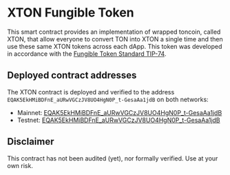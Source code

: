 # XTON Fungible Token
This smart contract provides an implementation of wrapped toncoin, called XTON, that allow everyone to convert TON into XTON a single time and then use these same XTON tokens across each dApp.
This token was developed in accordance with the [Fungible Token Standard TIP-74](https://github.com/ton-blockchain/TIPs/issues/74). 

## Deployed contract addresses
The XTON contract is deployed and verified to the address `EQAK5EkHMiBDFnE_aURwVGCzJV8UO4HgN0P_t-GesaAa1jdB` on both networks:

* Mainnet: [EQAK5EkHMiBDFnE_aURwVGCzJV8UO4HgN0P_t-GesaAa1jdB](https://tonscan.org/address/EQAK5EkHMiBDFnE_aURwVGCzJV8UO4HgN0P_t-GesaAa1jdB)
* Testnet: [EQAK5EkHMiBDFnE_aURwVGCzJV8UO4HgN0P_t-GesaAa1jdB](https://testnet.tonscan.org/address/EQAK5EkHMiBDFnE_aURwVGCzJV8UO4HgN0P_t-GesaAa1jdB)

## Disclaimer
This contract has not been audited (yet), nor formally verified. Use at your own risk.